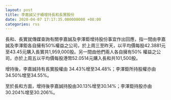 ```yaml
---
layout: post
title: 李嘉誠父子續增持長和長實股份
date: 2020-04-07 17:17:35.000000000 +08:00
categories: rss
---
```


長和、長實就傳媒查詢有關李嘉誠及李澤鉅增持股份事宜作出回應，指一間由李嘉誠及李澤鉅各自擁有50%權益之公司，於上周三至昨天，以平均價每股42.3881元至43.45元購入長實共1,959,000股。另一間由他們兩人各自擁有50% 權益之公司，亦於上周五以平均價每股港幣52.0514元購入長和共101,500股。

增持後，李嘉誠持有長實股權由 34.43%增至34.48%；李澤鉅所持股權亦由34.50%增至34.55%。

至於長和方面，增持後李嘉誠持股由30.13%增至30.14%；李澤鉅持股亦由30.204%增至30.206%。
